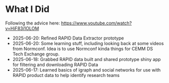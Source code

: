 # What I Did

Following the advice here: https://www.youtube.com/watch?v=HiF83i1OLOM


- 2025-06-20: Refined RAPID Data Extractor prototype
- 2025-06-20: Some learning stuff, including looking back at some videos from Normconf. Idea is to use Normconf kinda things for CEMM DS Tech Exchange group.
- 2025-06-18: Grabbed RAPID data built and shared prototype shiny app for filtering and downloading RAPID Data
- 2025-06-17: Learned basics of igraph and social networks for use with RAPID product data to help identify research teams
